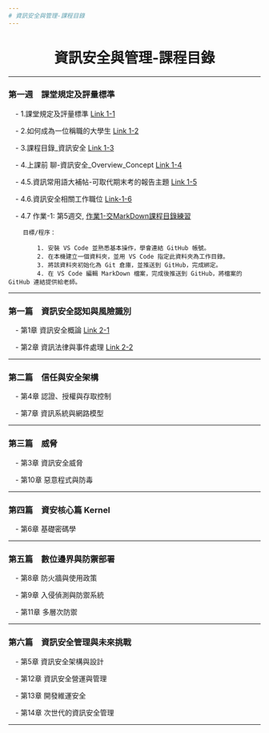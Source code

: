 ```yaml
---
# 資訊安全與管理-課程目錄
---
```

<div align="center">
	<h1>資訊安全與管理-課程目錄</h1>
</div>

---

### 第一週　課堂規定及評量標準

&emsp;-  1.課堂規定及評量標準   [Link 1-1](1-1.課堂規定及評量標準.pptx)

&emsp;-  2.如何成為一位稱職的大學生   [Link 1-2](1-2.如何成為一位稱職的大學生.pptx)

&emsp;-  3.課程目錄_資訊安全   [Link 1-3](1-3.課程目錄_資訊安全.ppt)

&emsp;-  4.上課前 聊-資訊安全_Overview_Concept   [Link 1-4](1-4.上課前聊-資訊安全_Overview_Concept.ppt)

&emsp;-  4.5.資訊常用語大補帖-可取代期末考的報告主題   [Link 1-5](1-5.常見資訊用語_及_同學可以報告_取代期中期未考的題目.txt)

&emsp;-  4.6.資訊安全相關工作職位   [Link-1-6](資訊安全相關工作職位.md)

&emsp;-  4.7 作業-1: 第5週交, [作業1-交MarkDown課程目錄練習](作業1-使用VSCode編成MarkDown格式-Copilot協助_上傳GitHub_交連接到作業區.txt)




        目標/程序：

            1. 安裝 VS Code 並熟悉基本操作，學會連結 GitHub 帳號。
            2. 在本機建立一個資料夾，並用 VS Code 指定此資料夾為工作目錄。
            3. 將該資料夾初始化為 Git 倉庫，並推送到 GitHub，完成綁定。
            4. 在 VS Code 編輯 MarkDown 檔案，完成後推送到 GitHub，將檔案的 GitHub 連結提供給老師。

---

### 第一篇　資訊安全認知與風險識別

&emsp;- 第1章 資訊安全概論   [Link 2-1](CH01資訊安全概論.pptx)

&emsp;- 第2章 資訊法律與事件處理   [Link 2-2](CH02資訊法律與事件處理.pptx)

---

### 第二篇　信任與安全架構

&emsp;- 第4章 認證、授權與存取控制

&emsp;- 第7章 資訊系統與網路模型

---

### 第三篇　威脅

&emsp;- 第3章 資訊安全威脅

&emsp;- 第10章 惡意程式與防毒

---

### 第四篇　資安核心篇 Kernel

&emsp;- 第6章 基礎密碼學

---

### 第五篇　數位邊界與防禦部署

&emsp;- 第8章 防火牆與使用政策

&emsp;- 第9章 入侵偵測與防禦系統

&emsp;- 第11章 多層次防禦

---

### 第六篇　資訊安全管理與未來挑戰

&emsp;- 第5章 資訊安全架構與設計

&emsp;- 第12章 資訊安全營運與管理

&emsp;- 第13章 開發維運安全

&emsp;- 第14章 次世代的資訊安全管理

---
